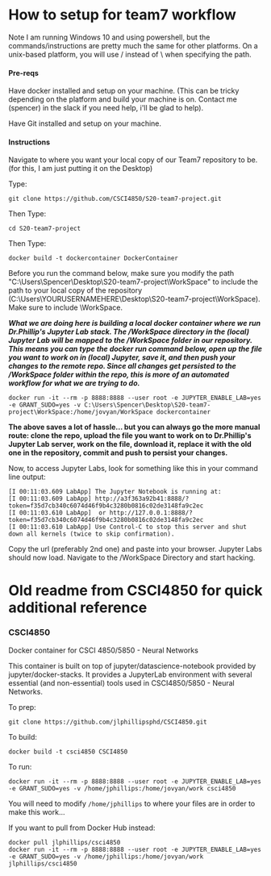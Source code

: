 # How to setup for team7 workflow

Note I am running Windows 10 and using powershell, but the commands/instructions are pretty much the same for other platforms. On a unix-based platform, you will use / instead of \ when specifying the path.

#### Pre-reqs
Have docker installed and setup on your machine. (This can be tricky depending on the platform and build your machine is on. Contact me (spencer) in the slack if you need help, i'll be glad to help).

Have Git installed and setup on your machine.

#### Instructions
Navigate to where you want your local copy of our Team7 repository to be. (for this, I am just putting it on the Desktop)

Type:
```
git clone https://github.com/CSCI4850/S20-team7-project.git
```
Then Type:
```
cd S20-team7-project
```
Then Type:
```
docker build -t dockercontainer DockerContainer
```
Before you run the command below, make sure you modify the path "C:\Users\Spencer\Desktop\S20-team7-project\WorkSpace" to include the path to your local copy of the repository (C:\Users\YOURUSERNAMEHERE\Desktop\S20-team7-project\WorkSpace). Make sure to include \WorkSpace.

***What we are doing here is building a local docker container where we run Dr.Phillip's Jupyter Lab stack. The /WorkSpace directory in the (local) Jupyter Lab will be mapped to the /WorkSpace folder in our repository. This means you can type the docker run command below, open up the file you want to work on in (local) Jupyter, save it, and then push your changes to the remote repo. Since all changes get persisted to the /WorkSpace folder within the repo, this is more of an automated workflow for what we are trying to do.***

```
docker run -it --rm -p 8888:8888 --user root -e JUPYTER_ENABLE_LAB=yes -e GRANT_SUDO=yes -v C:\Users\Spencer\Desktop\S20-team7-project\WorkSpace:/home/jovyan/WorkSpace dockercontainer
```

**The above saves a lot of hassle... but you can always go the more manual route: clone the repo, upload the file you want to work on to Dr.Phillip's Jupyter Lab server, work on the file, download it, replace it with the old one in the repository, commit and push to persist your changes.**

Now, to access Jupyter Labs, look for something like this in your command line output:
```
[I 00:11:03.609 LabApp] The Jupyter Notebook is running at:
[I 00:11:03.609 LabApp] http://a3f363a92b41:8888/?token=f35d7cb340c6074d46f9b4c3280b0816c02de3148fa9c2ec
[I 00:11:03.610 LabApp]  or http://127.0.0.1:8888/?token=f35d7cb340c6074d46f9b4c3280b0816c02de3148fa9c2ec
[I 00:11:03.610 LabApp] Use Control-C to stop this server and shut down all kernels (twice to skip confirmation).
```

Copy the url (preferably 2nd one) and paste into your browser. Jupyter Labs should now load. Navigate to the /WorkSpace Directory and start hacking.


# Old readme from CSCI4850 for quick additional reference
### CSCI4850
Docker container for CSCI 4850/5850 - Neural Networks

This container is built on top of jupyter/datascience-notebook provided by jupyter/docker-stacks. It provides a JupyterLab environment with several essential (and non-essential) tools used in CSCI4850/5850 - Neural Networks.

To prep:
```
git clone https://github.com/jlphillipsphd/CSCI4850.git
```
 
To build:
```
docker build -t csci4850 CSCI4850
```

To run:
```
docker run -it --rm -p 8888:8888 --user root -e JUPYTER_ENABLE_LAB=yes -e GRANT_SUDO=yes -v /home/jphillips:/home/jovyan/work csci4850
```

You will need to modify `/home/jphillips` to where your files are in order to make this work...

If you want to pull from Docker Hub instead:
```
docker pull jlphillips/csci4850
docker run -it --rm -p 8888:8888 --user root -e JUPYTER_ENABLE_LAB=yes -e GRANT_SUDO=yes -v /home/jphillips:/home/jovyan/work jlphillips/csci4850
```

